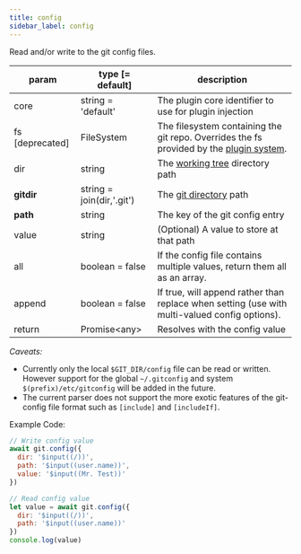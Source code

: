 ```yaml
---
title: config
sidebar_label: config
---
```


Read and/or write to the git config files.

| param           | type [= default]          | description                                                                                               |
| --------------- | ------------------------- | --------------------------------------------------------------------------------------------------------- |
| core            | string = 'default'        | The plugin core identifier to use for plugin injection                                                    |
| fs [deprecated] | FileSystem                | The filesystem containing the git repo. Overrides the fs provided by the [plugin system](./plugin_fs.md). |
| dir             | string                    | The [working tree](dir-vs-gitdir.md) directory path                                                       |
| **gitdir**      | string = join(dir,'.git') | The [git directory](dir-vs-gitdir.md) path                                                                |
| **path**        | string                    | The key of the git config entry                                                                           |
| value           | string                    | (Optional) A value to store at that path                                                                  |
| all             | boolean = false           | If the config file contains multiple values, return them all as an array.                                 |
| append          | boolean = false           | If true, will append rather than replace when setting (use with multi-valued config options).             |
| return          | Promise\<any\>            | Resolves with the config value                                                                            |

*Caveats:*
- Currently only the local `$GIT_DIR/config` file can be read or written. However support for the global `~/.gitconfig` and system `$(prefix)/etc/gitconfig` will be added in the future.
- The current parser does not support the more exotic features of the git-config file format such as `[include]` and `[includeIf]`.

Example Code:

```js live
// Write config value
await git.config({
  dir: '$input((/))',
  path: '$input((user.name))',
  value: '$input((Mr. Test))'
})

// Read config value
let value = await git.config({
  dir: '$input((/))',
  path: '$input((user.name))'
})
console.log(value)
```

<script>
(function rewriteEditLink() {
  const el = document.querySelector('a.edit-page-link.button');
  if (el) {
    el.href = 'https://github.com/isomorphic-git/isomorphic-git/edit/master/src/commands/config.js';
  }
})();
</script>